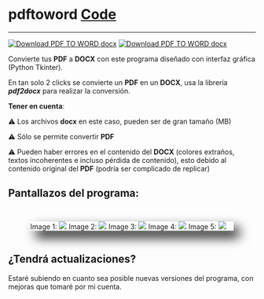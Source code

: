 # pdftoword <a href="code/pdftoword.py">Code</a>
---

[![Download PDF TO WORD docx](https://a.fsdn.com/con/app/sf-download-button)](https://sourceforge.net/projects/pdf-to-word-docx/files/latest/download)
[![Download PDF TO WORD docx](https://img.shields.io/sourceforge/dm/pdf-to-word-docx.svg)](https://sourceforge.net/projects/pdf-to-word-docx/files/latest/download)

Convierte tus **PDF** a **DOCX** con este programa diseñado con interfaz gráfica (Python Tkinter).

En tan solo 2 clicks se convierte un **PDF** en un **DOCX**, usa la librería ***pdf2docx*** para realizar la conversión.

**Tener en cuenta**:

⚠ Los archivos **docx** en este caso, pueden ser de gran tamaño (MB)

⚠ Sólo se permite convertir **PDF**

⚠ Pueden haber errores en el contenido del **DOCX** (colores extraños, textos incoherentes e incluso pérdida de contenido), esto debido al contenido original del **PDF** (podría ser complicado de replicar) 

## Pantallazos del programa:

<div style="margin:45px;box-shadow:11px 13px 23px black">
    <label for="img1">Image 1: </label>
    <image name="img1" src="https://a.fsdn.com/con/app/proj/pdf-to-word-docx/screenshots/Screenshot_1-4ca1bbee.png/max/max/1">
    <label for="img2">Image 2: </label>
    <image name="img2" src="https://a.fsdn.com/con/app/proj/pdf-to-word-docx/screenshots/Screenshot_2-527e8c18.png/max/max/1">
    <label for="img3">Image 3: </label>
    <image name="img3" src="https://a.fsdn.com/con/app/proj/pdf-to-word-docx/screenshots/Screenshot_3-615d94fe.png/max/max/1">
    <label for="img4">Image 4: </label>
    <image name="img4" src="https://a.fsdn.com/con/app/proj/pdf-to-word-docx/screenshots/Screenshot_4-70c2dae4.png/max/max/1">
    <label for="img5">Image 5: </label>
    <image name="img5" src="https://a.fsdn.com/con/app/proj/pdf-to-word-docx/screenshots/Screenshot_5-8c408690.png/max/max/1">
</div>

## ¿Tendrá actualizaciones?

Estaré subiendo en cuanto sea posible nuevas versiones del programa, con mejoras que tomaré por mi cuenta.